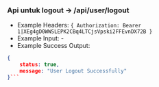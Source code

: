 ### Api untuk logout -> /api/user/logout

- Example Headers: `{ Authorization: Bearer 1|XEg4gD0WWSLEPK2CBq4LTCjsVpski2FFEvnDX72B }`
- Example Input: -
- Example Success Output: 
```json
{ 
    status: true,
    message: "User Logout Successfully" 
}```